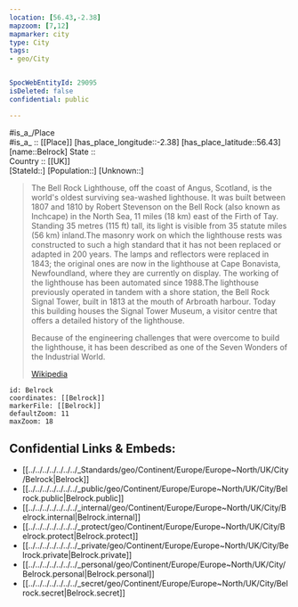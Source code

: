 ```yaml
---
location: [56.43,-2.38] 
mapzoom: [7,12] 
mapmarker: city 
type: City
tags:
- geo/City


SpocWebEntityId: 29095
isDeleted: false
confidential: public

---
```


#is_a_/Place  
#is_a_ :: [[Place]] 
[has_place_longitude::-2.38] 
[has_place_latitude::56.43] 
[name::Belrock] 
State ::  
Country :: [[UK]]  
[StateId::] 
[Population::] 
[Unknown::] 



> The Bell Rock Lighthouse, off the coast of Angus, Scotland, is the world's oldest surviving sea-washed lighthouse. It was built between 1807 and 1810 by Robert Stevenson on the Bell Rock (also known as Inchcape) in the North Sea, 11 miles (18 km) east of the Firth of Tay. Standing 35 metres (115 ft) tall, its light is visible from 35 statute miles (56 km) inland.The masonry work on which the lighthouse rests was constructed to such a high standard that it has not been replaced or adapted in 200 years. The lamps and reflectors were replaced in 1843; the original ones are now in the lighthouse at Cape Bonavista, Newfoundland, where they are currently on display. The working of the lighthouse has been automated since 1988.The lighthouse previously operated in tandem with a shore station, the Bell Rock Signal Tower, built in 1813 at the mouth of Arbroath harbour. Today this building houses the Signal Tower Museum, a visitor centre that offers a detailed history of the lighthouse.
>
> Because of the engineering challenges that were overcome to build the lighthouse, it has been described as one of the Seven Wonders of the Industrial World.
>
> [Wikipedia](https://en.wikipedia.org/wiki/Bell%20Rock%20Lighthouse)


```leaflet
id: Belrock
coordinates: [[Belrock]] 
markerFile: [[Belrock]] 
defaultZoom: 11 
maxZoom: 18
```


## Confidential Links & Embeds: 
- [[../../../../../../../_Standards/geo/Continent/Europe/Europe~North/UK/City/Belrock|Belrock]] 
- [[../../../../../../../_public/geo/Continent/Europe/Europe~North/UK/City/Belrock.public|Belrock.public]] 
- [[../../../../../../../_internal/geo/Continent/Europe/Europe~North/UK/City/Belrock.internal|Belrock.internal]] 
- [[../../../../../../../_protect/geo/Continent/Europe/Europe~North/UK/City/Belrock.protect|Belrock.protect]] 
- [[../../../../../../../_private/geo/Continent/Europe/Europe~North/UK/City/Belrock.private|Belrock.private]] 
- [[../../../../../../../_personal/geo/Continent/Europe/Europe~North/UK/City/Belrock.personal|Belrock.personal]] 
- [[../../../../../../../_secret/geo/Continent/Europe/Europe~North/UK/City/Belrock.secret|Belrock.secret]] 
